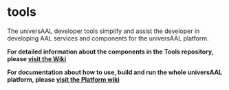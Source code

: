# tools
The universAAL developer tools simplify and assist the developer in developing AAL services and components for the universAAL platform.

**For detailed information about the components in the Tools repository, please [visit the Wiki](https://github.com/universAAL/tools/wiki)**

**For documentation about how to use, build and run the whole universAAL platform, please [visit the Platform wiki](https://github.com/universAAL/platform/wiki)**
